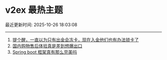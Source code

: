 # v2ex 最热主题

最近更新时间: 2025-10-26 18:03:08

--- 
1. [提个醒，一直以为只有出金会冻卡，现在入金他们也有办法锁卡了](https://www.v2ex.com/t/1168381) 
2. [国内购物售后体验真是差到想爆出口](https://www.v2ex.com/t/1168390) 
3. [Spring boot 框架真有那么完美吗](https://www.v2ex.com/t/1168385) 
